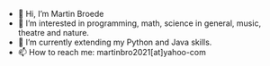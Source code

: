 - 👋 Hi, I’m Martin Broede
- 👀 I’m interested in programming, math, science in general, music, theatre and nature.
- 🌱 I’m currently extending my Python and Java skills.
- 📫 How to reach me: martinbro2021[at]yahoo-com

<!---
martinbro2021/martinbro2021 is a ✨ special ✨ repository because its `README.md` (this file) appears on your GitHub profile.
You can click the Preview link to take a look at your changes.
--->
